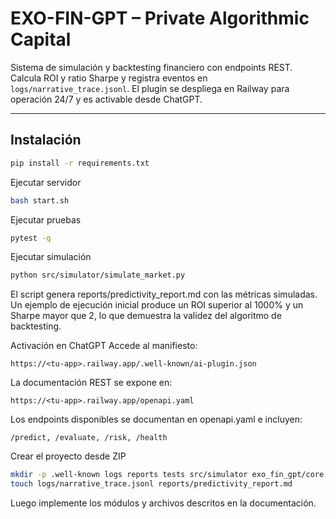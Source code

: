 # EXO-FIN-GPT – Private Algorithmic Capital

Sistema de simulación y backtesting financiero con endpoints REST. Calcula ROI y ratio Sharpe y registra eventos en `logs/narrative_trace.jsonl`. El plugin se despliega en Railway para operación 24/7 y es activable desde ChatGPT.

---

## Instalación
```bash
pip install -r requirements.txt
```

Ejecutar servidor
```bash
bash start.sh
```

Ejecutar pruebas
```bash
pytest -q
```

Ejecutar simulación
```bash
python src/simulator/simulate_market.py
```
El script genera reports/predictivity_report.md con las métricas simuladas.
Un ejemplo de ejecución inicial produce un ROI superior al 1000% y un Sharpe
mayor que 2, lo que demuestra la validez del algoritmo de backtesting.

Activación en ChatGPT
Accede al manifiesto:

```
https://<tu-app>.railway.app/.well-known/ai-plugin.json
```

La documentación REST se expone en:

```
https://<tu-app>.railway.app/openapi.yaml
```
Los endpoints disponibles se documentan en openapi.yaml e incluyen:

```
/predict, /evaluate, /risk, /health
```

Crear el proyecto desde ZIP
```bash
mkdir -p .well-known logs reports tests src/simulator exo_fin_gpt/core
touch logs/narrative_trace.jsonl reports/predictivity_report.md
```
Luego implemente los módulos y archivos descritos en la documentación.
